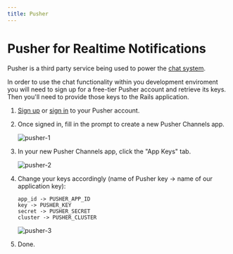 ```yaml
---
title: Pusher
---
```


# Pusher for Realtime Notifications

Pusher is a third party service being used to power the [chat system](https://dev.to/connect).

In order to use the chat functionality within you development enviroment
you will need to sign up for a free-tier Pusher account and retrieve
its keys. Then you'll need to provide those keys to the Rails application.

1. [Sign up](https://dashboard.pusher.com/accounts/sign_up) or [sign in](https://dashboard.pusher.com/) to your Pusher account.

2. Once signed in, fill in the prompt to create a new Pusher Channels app.

   ![pusher-1](https://user-images.githubusercontent.com/22895284/51086056-058e4100-1742-11e9-8dca-de3e47e2bc73.png)

3. In your new Pusher Channels app, click the "App Keys" tab.

   ![pusher-2](https://user-images.githubusercontent.com/22895284/51086057-058e4100-1742-11e9-9fb7-397187aa8689.png)

4. Change your keys accordingly (name of Pusher key -> name of our application key):

   ```text
   app_id -> PUSHER_APP_ID
   key -> PUSHER_KEY
   secret -> PUSHER_SECRET
   cluster -> PUSHER_CLUSTER
   ```

   ![pusher-3](https://user-images.githubusercontent.com/22895284/51086058-0626d780-1742-11e9-9c2a-26b9b10fa77f.png)

5. Done.
